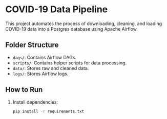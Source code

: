 # COVID-19 Data Pipeline

This project automates the process of downloading, cleaning, and loading COVID-19 data into a Postgres database using Apache Airflow.

## Folder Structure

- `dags/`: Contains Airflow DAGs.
- `scripts/`: Contains helper scripts for data processing.
- `data/`: Stores raw and cleaned data.
- `logs/`: Stores Airflow logs.

## How to Run

1. Install dependencies:
   ```bash
   pip install -r requirements.txt
   ```
